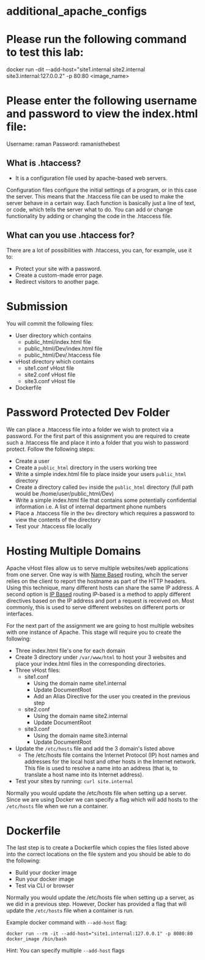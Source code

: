 # additional_apache_configs
# Please run the following command to test this lab:
docker run -dit --add-host="site1.internal site2.internal site3.internal:127.0.0.2" -p 80:80 <image_name>

# Please enter the following username and password to view the index.html file:
Username: raman
Password: ramanisthebest

## What is .htaccess? 
- It is a configuration file used by apache-based web servers.  

Configuration files configure the initial settings of a program, or in this case the server. This means that the .htaccess file can be used to make the server behave in a certain way. Each function is basically just a line of text, or code, which tells the server what to do. You can add or change functionality by adding or changing the code in the .htaccess file.

## What can you use .htaccess for?  
There are a lot of possibilities with .htaccess, you can, for example, use it to:  
- Protect your site with a password.
- Create a custom-made error page.
- Redirect visitors to another page.

# Submission
You will commit the following files:  
- User directory which contains
  - public_html/index.html file
  - public_html/Dev/index.html file
  - public_html/Dev/.htaccess file
- vHost directory which contains
  - site1.conf vHost file
  - site2.conf vHost file
  - site3.conf vHost file
- Dockerfile 

# Password Protected Dev Folder
We can place a .htaccess file into a folder we wish to protect via a password.  For the first part of this assignment you are required to create such a .htaccess file and place it into a folder that you wish to password protect. Follow the following steps:
- Create a user 
- Create a `public_html` directory in the users working tree
- Write a simple index.html file to place inside your users `public_html` directory
- Create a directory called `Dev` inside the `public_html` directory (full path would be /home/user/public_html/Dev)
- Write a simple index.html file that contains some potentially confidential information i.e. A list of internal department phone numbers
- Place a .htaccess file in the `Dev` directory which requires a password to view the contents of the directory
- Test your .htaccess file locally

# Hosting Multiple Domains
Apache vHost files allow us to serve multiple websites/web applications from one server. One way is with [Name Based](https://httpd.apache.org/docs/2.4/vhosts/name-based.html) routing, whcih the server relies on the client to report the hostname as part of the HTTP headers. Using this technique, many different hosts can share the same IP address. A second option is [IP Based](https://httpd.apache.org/docs/2.4/vhosts/ip-based.html) routing IP-based is a method to apply different directives based on the IP address and port a request is received on. Most commonly, this is used to serve different websites on different ports or interfaces.

For the next part of the assignment we are going to host multiple websites with one instance of Apache. 
This stage will require you to create the following:
- Three index.html file's one for each domain
- Create 3 directory under `/var/www/html` to host your 3 websites and place your index.html files in the corresponding directories. 
- Three vHost files:
  - site1.conf
    - Using the domain name site1.internal
    - Update DocumentRoot
    - Add an Alias Directive for the user you created in the previous step
  - site2.conf
    - Using the domain name site2.internal
    - Update DocumentRoot
  - site3.conf
    - Using the domain name site3.internal
    - Update DocumentRoot
- Update the `/etc/hosts` file and add the 3 domain's listed above
  - The /etc/hosts file contains the Internet Protocol (IP) host names and addresses for the local host and other hosts in the Internet network. This file is used to resolve a name into an address (that is, to translate a host name into its Internet address).
- Test your sites by running: `curl site.internal`

Normally you would update the /etc/hosts file when setting up a server. Since we are using Docker we can specify a flag which will add hosts to the `/etc/hosts` file when we run a container. 

# Dockerfile
The last step is to create a Dockerfile which copies the files listed above into the correct locations on the file system and you should be able to do the following:
- Build your docker image
- Run your docker image 
- Test via CLI or browser

Normally you would update the /etc/hosts file when setting up a server, as we did in a previous step. However, Docker has provided a flag that will update the `/etc/hosts` file when a container is run. 

Example docker command with `--add-host` flag:
```
docker run --rm -it --add-host="site1.internal:127.0.0.1" -p 8080:80 docker_image /bin/bash
```
Hint: You can specify multiple `--add-host` flags 

